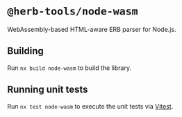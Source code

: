 # `@herb-tools/node-wasm`

WebAssembly-based HTML-aware ERB parser for Node.js.

## Building

Run `nx build node-wasm` to build the library.

## Running unit tests

Run `nx test node-wasm` to execute the unit tests via [Vitest](https://vitest.dev/).
